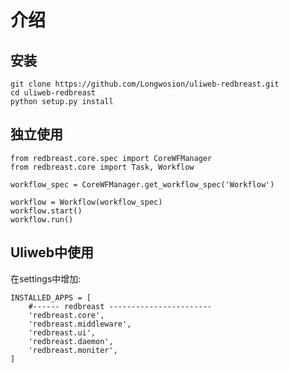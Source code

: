 # 介绍

## 安装
  
    git clone https://github.com/Longwosion/uliweb-redbreast.git
    cd uliweb-redbreast
    python setup.py install

## 独立使用

    from redbreast.core.spec import CoreWFManager
    from redbreast.core import Task, Workflow
    
    workflow_spec = CoreWFManager.get_workflow_spec('Workflow')
    
    workflow = Workflow(workflow_spec)
    workflow.start()
    workflow.run()

## Uliweb中使用

在settings中增加:

    INSTALLED_APPS = [
        #------ redbreast -----------------------
        'redbreast.core',
        'redbreast.middleware',
        'redbreast.ui',
        'redbreast.daemon',
        'redbreast.moniter',
    ]





